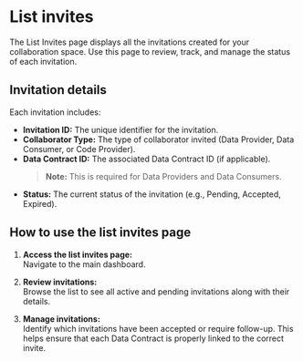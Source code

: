 # List invites

The List Invites page displays all the invitations created for your collaboration space. Use this page to review, track, and manage the status of each invitation.

## Invitation details

Each invitation includes:

- **Invitation ID:** The unique identifier for the invitation.
- **Collaborator Type:** The type of collaborator invited (Data Provider, Data Consumer, or Code Provider).
- **Data Contract ID:** The associated Data Contract ID (if applicable).
  > **Note:** This is required for Data Providers and Data Consumers.
- **Status:** The current status of the invitation (e.g., Pending, Accepted, Expired).

## How to use the list invites page

1. **Access the list invites page:**  
   Navigate to the main dashboard.

2. **Review invitations:**  
   Browse the list to see all active and pending invitations along with their details.

3. **Manage invitations:**  
   Identify which invitations have been accepted or require follow-up. This helps ensure that each Data Contract is properly linked to the correct invite.
